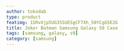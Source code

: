 ```yaml
---
author: tokodab
type: product
featimg: 1SRvXjp5UG3SSUESgCF7Xh_50YCgG5E2G
title: Joker Batman Samsung Galaxy S9 Case
tags: [samsung, galaxy, s9]
category: [samsung]
---
```

